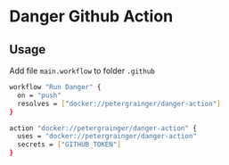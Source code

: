 # Danger Github Action

## Usage

Add file `main.workflow` to folder `.github`

```bash
workflow "Run Danger" {
  on = "push"
  resolves = ["docker://petergrainger/danger-action"]
}

action "docker://petergrainger/danger-action" {
  uses = "docker://petergrainger/danger-action"
  secrets = ["GITHUB_TOKEN"]
}
```